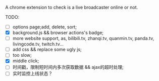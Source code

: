 A chrome extension to check is a live broadcaster online or not.

TODO:

- [ ] options page;add, delete, sort;
- [x] background.js && browser actions's badge;
- [ ] more website support, as, bilibili.tv, zhanqi.tv, quanmin.tv, panda.tv, livingcode.tv, twitch.tv...
- [ ] add css && replace some ugly js;
- [ ] too slow;
- [x] middle click;
- [ ] 时间戳，限制短时间内多次获取数据 && ajax的超时处理;
- [ ] 实时监控上线状态？

